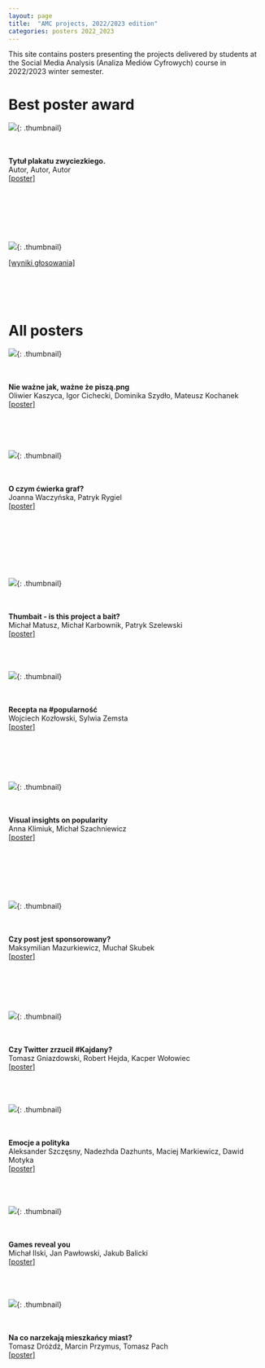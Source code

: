 ```yaml
---
layout: page
title:  "AMC projects, 2022/2023 edition"
categories: posters 2022_2023
---
```

<style>
  .thumbnail{
    width:200px;
    height:40%;
    float: left;
    border: 0px solid;
    border-color: #ccc;
    margin-right: 3%;
    margin-left: 5%;
    margin-bottom: 5%;
  }
    .thumbnail-oversized{
    width:30%;
    height:30%;
    float: left;
    border: 0px solid;
    border-color: #ccc;
    margin-right: 3%;
    margin-left: 5%;
    margin-bottom: 5%;
  }
  .description{
    margin-top: 20px;
    padding-top: 50px;
  }

</style>

This site contains posters presenting the projects delivered by students at the Social Media Analysis (Analiza Mediów Cyfrowych) course in 2022/2023 winter semester.  




# Best poster award 

![](/posters/2022_2023/th/profiler.png){: .thumbnail}  
<p style=".description"><br /><br /><b>Tytuł plakatu zwyciezkiego.</b><br />
Autor, Autor, Autor<br />
<a href="/posters/2022_2023/pdf/profiler.pdf">[poster]</a>
<br />
<br />
<br />
<br />
<br />
<br />
&nbsp;
</p> 


![](/posters/2022_2023/results.png){: .thumbnail}
<p style=".description">
<a href="/posters/2022_2023/results.png">[wyniki głosowania]</a>
<br />
<br />
<br />
<br />
&nbsp;
</p> 


# All posters



![](/posters/2022_2023/th/Nie_wazne_jak_wazne_ze_pisza.png){: .thumbnail}  
<p style=".description"><br /><br /><b>Nie ważne jak, ważne że piszą.png</b><br />
Oliwier Kaszyca, Igor Cichecki, Dominika Szydło, Mateusz Kochanek <br />
<a href="/posters/2022_2023/pdf/Nie_wazne_jak_wazne_ze_pisza.pdf">[poster]</a>
<br />
<br />
<br />
<br />
&nbsp;
</p> 

![](/posters/2022_2023/th/O_czym_cwierka_graf.png){: .thumbnail}  
<p style=".description"><br /><br /><b>O czym ćwierka graf?</b><br />
Joanna Waczyńska, Patryk Rygiel<br />
<a href="/posters/2022_2023/pdf/O_czym_cwierka_graf.pdf">[poster]</a>
<br />
<br />
<br />
<br />
<br />
<br />
<br />
&nbsp;
</p> 

![](/posters/2022_2023/th/Prawda_czy_spisek.png){: .thumbnail}  
<p style=".description"><br /><br /><b>Thumbait - is this project a bait?</b><br />
Michał Matusz, Michał Karbownik, Patryk Szelewski<br />
<a href="/posters/2022_2023/pdf/Prawda_czy_spisek.pdf">[poster]</a>
<br />
<br />
<br />
&nbsp;
</p> 

![](/posters/2022_2023/th/Recepta_na_popularnosc.png){: .thumbnail}  
<p style=".description"><br /><br /><b>Recepta na #popularność</b><br />
Wojciech Kozłowski, Sylwia Zemsta<br />
<a href="/posters/2022_2023/pdf/Recepta_na_popularnosc.pdf">[poster]</a>
<br />
<br />
<br />
<br />
<br />
&nbsp;
</p> 

![](/posters/2022_2023/th/VIP-Visual_insights_on_popularity.png){: .thumbnail}  
<p style=".description"><br /><br /><b>Visual insights on popularity</b><br />
Anna Klimiuk, Michał Szachniewicz<br />
<a href="/posters/2022_2023/pdf/VIP-Visual_insights_on_popularity.pdf">[poster]</a>
<br />
<br />
<br />
<br />
<br />
<br />
&nbsp;
</p> 


![](/posters/2022_2023/th/Czy_post_jest_sponsorowany.png){: .thumbnail}  
<p style=".description"><br /><br /><b>Czy post jest sponsorowany?</b><br />
Maksymilian Mazurkiewicz, Muchał Skubek<br />
<a href="/posters/2022_2023/pdf/Czy_post_jest_sponsorowany.pdf">[poster]</a>
<br />
<br />
<br />
<br />
<br />
&nbsp;
</p> 


![](/posters/2022_2023/th/Czy_Twitter_zrzucil_Kajdany.png){: .thumbnail}  
<p style=".description"><br /><br /><b>Czy Twitter zrzucil #Kajdany?</b><br />
Tomasz Gniazdowski, Robert Hejda, Kacper Wołowiec<br />
<a href="/posters/2022_2023/pdf/Czy_Twitter_zrzucil_Kajdany.pdf">[poster]</a>
<br />
<br />
<br />
&nbsp;
</p> 



![](/posters/2022_2023/th/Emocje_a_polityka.png){: .thumbnail}  
<p style=".description"><br /><br /><b>Emocje a polityka</b><br />
Aleksander Szczęsny, Nadezhda Dazhunts, Maciej Markiewicz, Dawid Motyka<br />
<a href="/posters/2022_2023/pdf/Emocje_a_polityka.pdf">[poster]</a>
<br />
<br />
<br />
&nbsp;
</p> 


![](/posters/2022_2023/th/Games_reveal_you.png){: .thumbnail}  
<p style=".description"><br /><br /><b>Games reveal you</b><br />
Michał Ilski, Jan Pawłowski, Jakub Balicki<br />
<a href="/posters/2022_2023/pdf/Games_reveal_you.pdf">[poster]</a>
<br />
<br />
<br />
&nbsp;
</p> 


![](/posters/2022_2023/th/Na_co_narzekaja_mieszkancy_miast.png){: .thumbnail}  
<p style=".description"><br /><br /><b>Na co narzekają mieszkańcy miast?</b><br />
Tomasz Dróżdż, Marcin Przymus, Tomasz Pach<br />
<a href="/posters/2022_2023/pdf/Na_co_narzekaja_mieszkancy_miast.pdf">[poster]</a>
<br />
<br />
<br />
&nbsp;
</p> 



